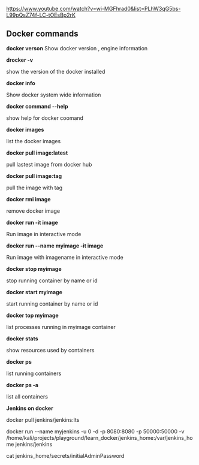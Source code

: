 https://www.youtube.com/watch?v=wi-MGFhrad0&list=PLhW3qG5bs-L99pQsZ74f-LC-tOEsBp2rK

## Docker commands

**docker verson**
Show docker version , engine information

**drocker -v**

show the version of the docker installed

**docker info**

Show docker system wide information

**docker command --help**

show help for docker coomand

**docker images**

list the docker images

**docker pull image:latest**

pull lastest image from docker hub

**docker pull image:tag**

pull the image with tag

**docker rmi image**

remove docker image

**docker run -it image**

Run image in interactive mode

**docker run --name myimage -it image**

Run image with imagename in interactive mode

**docker stop myimage**

stop running container by name or id

**docker start myimage**

start running container by name or id

**docker top myimage**

list processes running in myimage container

**docker stats**

show resources used by containers

**docker ps**

list running containers

**docker ps -a**

list all containers

**Jenkins on docker**

docker pull jenkins/jenkins:lts

docker run --name myjenkins -u 0 -d -p 8080:8080 -p 50000:50000 -v /home/kali/projects/playground/learn_docker/jenkins_home:/var/jenkins_home jenkins/jenkins

cat jenkins_home/secrets/initialAdminPassword




